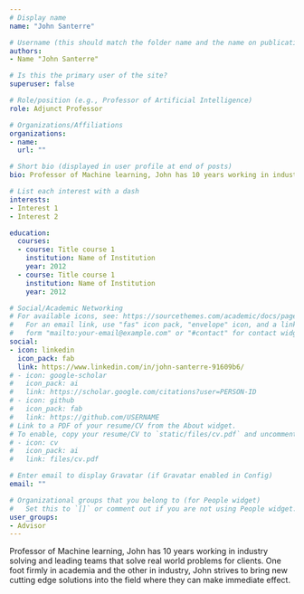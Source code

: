 ```yaml
---
# Display name
name: "John Santerre"

# Username (this should match the folder name and the name on publications)
authors:
- Name "John Santerre"

# Is this the primary user of the site?
superuser: false

# Role/position (e.g., Professor of Artificial Intelligence)
role: Adjunct Professor

# Organizations/Affiliations
organizations:
- name: 
  url: ""

# Short bio (displayed in user profile at end of posts)
bio: Professor of Machine learning, John has 10 years working in industry solving and leading teams that solve real world problems for clients. One foot firmly in academia and the other in industry, John strives to bring new cutting edge solutions into the field where they can make immediate effect.

# List each interest with a dash
interests:
- Interest 1
- Interest 2

education:
  courses:
  - course: Title course 1
    institution: Name of Institution
    year: 2012
  - course: Title course 1
    institution: Name of Institution
    year: 2012

# Social/Academic Networking
# For available icons, see: https://sourcethemes.com/academic/docs/page-builder/#icons
#   For an email link, use "fas" icon pack, "envelope" icon, and a link in the
#   form "mailto:your-email@example.com" or "#contact" for contact widget.
social:
- icon: linkedin
  icon_pack: fab
  link: https://www.linkedin.com/in/john-santerre-91609b6/
# - icon: google-scholar
#   icon_pack: ai
#   link: https://scholar.google.com/citations?user=PERSON-ID
# - icon: github
#   icon_pack: fab
#   link: https://github.com/USERNAME
# Link to a PDF of your resume/CV from the About widget.
# To enable, copy your resume/CV to `static/files/cv.pdf` and uncomment the lines below.
# - icon: cv
#   icon_pack: ai
#   link: files/cv.pdf

# Enter email to display Gravatar (if Gravatar enabled in Config)
email: ""

# Organizational groups that you belong to (for People widget)
#   Set this to `[]` or comment out if you are not using People widget.
user_groups:
- Advisor
---
```


Professor of Machine learning, John has 10 years working in industry solving and leading teams that solve real world problems for clients. One foot firmly in academia and the other in industry, John strives to bring new cutting edge solutions into the field where they can make immediate effect.